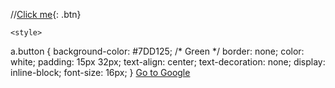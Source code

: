 //[Click me](http://www.google.com){: .btn}

    <style>
a.button {
    background-color: #7DD125; /* Green */
    border: none;
    color: white;
    padding: 15px 32px;
    text-align: center;
    text-decoration: none;
    display: inline-block;
    font-size: 16px;
}
    </style>
    <a href="http://google.com" class="button">Go to Google</a>


